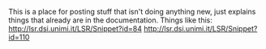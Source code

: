 This is a place for posting stuff that isn't doing anything new, just explains things that already are in the documentation.  Things like this:
http://lsr.dsi.unimi.it/LSR/Snippet?id=84
http://lsr.dsi.unimi.it/LSR/Snippet?id=110